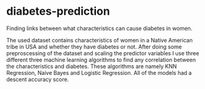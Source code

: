 # diabetes-prediction
Finding links between what characteristics can cause diabetes in women.

The used dataset contains characteristics of women in a Native American tribe in USA and whether they have diabetes or not. After doing some preproscessing of the dataset and scaling the predictor variables I use three different three machine learning algorithms to find any correlation between the characteristics and diabetes. These algorithms are namely KNN Regression, Naive Bayes and Logistic Regression. All of the models had a descent accuracy score. 
